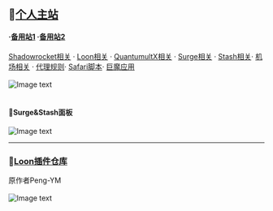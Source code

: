 ## 🔔[个人主站](https://yfamily.ml)    
#### ·[备用站1](https://yfamily.vercel.app)    ·[备用站2](https://yfamily.netlify.app)
  
[Shadowrocket相关](https://yfamily.ml/shadowrocket.html) · [Loon相关](https://yfamily.ml/loon.html) · [QuantumultX相关](https://yfamily.ml/quantumultx.html) · [Surge相关](https://yfamily.ml/surge.html) · [Stash相关](https://yfamily.ml/stash.html)· [机场相关](https://yfamily.ml/airport.html) · [代理规则](https://yfamily.ml/rule.html)· [Safari脚本](https://yfamily.ml/script.html)· [巨魔应用](https://yfamily.ml/troll.html)  
<br>
![Image text](https://github.com/deezertidal/shadowrocket-rules/blob/main/IMG/shot1.png)  
<br>  
#### 🔔Surge&Stash面板
![Image text](https://yfamily.ml/IMG/panel.png)  

****
### 🔔[Loon插件仓库](https://loons.vercel.app)   
原作者Peng-YM
<br>  
![Image text](https://github.com/deezertidal/shadowrocket-rules/blob/main/IMG/loons.png)    
